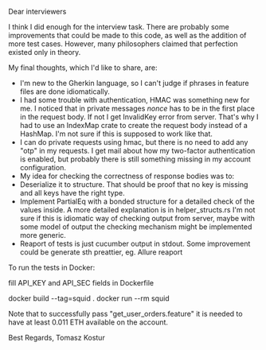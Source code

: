 Dear interviewers


I think I did enough for the interview task.
There are probably some improvements that could be made to this code, as well as the addition of more test cases.
However, many philosophers claimed that perfection existed only in theory.


My final thoughts, which I'd like to share, are:
* I'm new to the Gherkin language, so I can't judge if phrases in feature files are done idiomatically.
* I had some trouble with authentication, HMAC was something new for me.
I noticed that in private messages _nonce_ has to be in the first place in the request body.
If not I get InvalidKey error from server.
That's why I had to use an IndexMap crate to create the request body instead of a HashMap.
I'm not sure if this is supposed to work like that.
* I can do private requests using hmac, but there is no need to add any "otp" in my requests.
I get mail about how my two-factor authentication is enabled, but probably there is still something missing in my account configuration.
* My idea for checking the correctness of response bodies was to:
* Deserialize it to structure. That should be proof that no key is missing and all keys have the right type.
* Implement PartialEq with a bonded structure for a detailed check of the values inside. A more detailed explanation is in helper_structs.rs
I'm not sure if this is idiomatic way of checking output from server, maybe with some model of output the checking mechanism might be implemented more generic.
* Reaport of tests is just cucumber output in stdout. Some improvement could be generate sth preattier, eg. Allure reaport


To run the tests in Docker:


fill API_KEY and API_SEC fields in Dockerfile


docker build --tag=squid .
docker run --rm squid

Note that to successfully pass "get_user_orders.feature" it is needed to have at least 0.011 ETH available on the account.



Best Regards, Tomasz Kostur